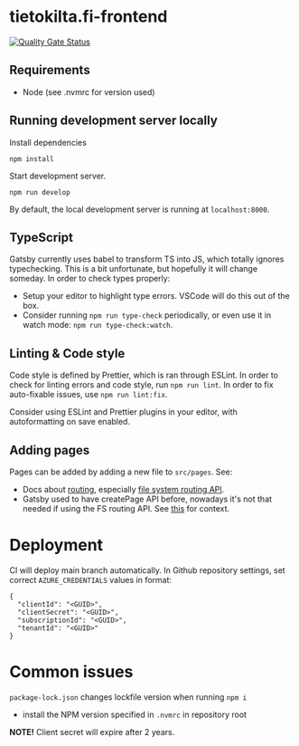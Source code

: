 # tietokilta.fi-frontend

[![Quality Gate Status](https://sonarcloud.io/api/project_badges/measure?project=Tietokilta_tietokilta.fi-frontend&metric=alert_status)](https://sonarcloud.io/dashboard?id=Tietokilta_tietokilta.fi-frontend)

## Requirements

- Node (see .nvmrc for version used)

## Running development server locally

Install dependencies

```
npm install
```

Start development server.

```
npm run develop
```

By default, the local development server is running at `localhost:8000`.

## TypeScript

Gatsby currently uses babel to transform TS into JS, which totally ignores typechecking. This is a bit unfortunate, but hopefully it will change someday. In order to check types properly:

- Setup your editor to highlight type errors. VSCode will do this out of the box.
- Consider running `npm run type-check` periodically, or even use it in watch mode: `npm run type-check:watch`.

## Linting & Code style

Code style is defined by Prettier, which is ran through ESLint. In order to check for linting errors and code style, run `npm run lint`. In order to fix auto-fixable issues, use `npm run lint:fix`.

Consider using ESLint and Prettier plugins in your editor, with autoformatting on save enabled.

## Adding pages

Pages can be added by adding a new file to `src/pages`. See:

- Docs about [routing](https://www.gatsbyjs.com/docs/reference/routing/creating-routes/), especially [file system routing API](https://www.gatsbyjs.com/docs/reference/routing/file-system-route-api/).
- Gatsby used to have createPage API before, nowadays it's not that needed if using the FS routing API. See [this](https://www.gatsbyjs.com/blog/fs-route-api/) for context.

# Deployment

CI will deploy main branch automatically. In Github repository settings, set correct `AZURE_CREDENTIALS` values in format:

```
{
  "clientId": "<GUID>",
  "clientSecret": "<GUID>",
  "subscriptionId": "<GUID>",
  "tenantId": "<GUID>"
}
```

# Common issues

`package-lock.json` changes lockfile version when running `npm i`
- install the NPM version specified in `.nvmrc` in repository root

**NOTE!** Client secret will expire after 2 years.
